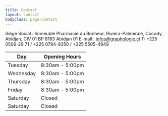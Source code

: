 ```yaml
---
title: Contact
layout: contact
bodyClass: page-contact
---
```


Siège Social : Immeuble Pharmacie du Bonheur, Riviera-Palmeraie, Cocody, Abidjan, CIV 01 BP 8183 Abidjan 01 
E-mail : infos@graphologie.ci 
T: +225 0506-29 71 / +225 0794-9350 / +225 5505-4949

| Day       | Opening Hours   |
| --------- | --------------- |
| Tuesday   | 8:30am - 5:00pm |
| Wednesday | 8:30am - 5:00pm |
| Thursday  | 8:30am - 5:00pm |
| Friday    | 8:30am - 5:00pm |
| Saturday  | Closed          |
| Saturday  | Closed          |

